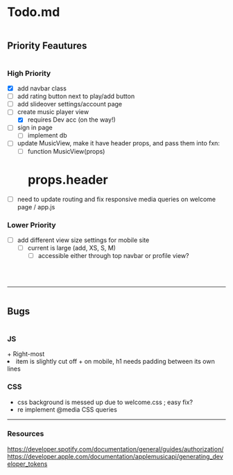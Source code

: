 Todo.md
======

<summary><h2 style="display: inline-block;">Priority Feautures</h2></summary>

### High Priority
- [X] add navbar class
- [ ] add rating button next to play/add button
- [ ] add slideover settings/account page
- [ ] create music player view
    - [X]  requires Dev acc (on the way!)
- [ ] sign in page
    - [ ] implement db
- [ ] update MusicView, make it have header props, and pass them into fxn:
    - [ ] function MusicView(props)
        <h1 or h2> props.header </h1 or h2>
- [ ] need to update routing and fix responsive media queries on welcome page / app.js

### Lower Priority
- [ ] add different view size settings for mobile site
    - [ ] current is large (add, XS, S, M)
        - [ ] accessible either through top navbar or profile view?

<br><br>

-----
<summary><h2 style="display: inline-block;">Bugs</h2></summary>
<summary><h3 style="display: inline-block;">JS</h3></summary>
+ Right-most <li> item is slightly cut off
+ on mobile, h1 needs padding between its own lines

### CSS
+ css background is messed up due to welcome.css ; easy fix?
+ re implement @media CSS queries

-----
### Resources

https://developer.spotify.com/documentation/general/guides/authorization/
https://developer.apple.com/documentation/applemusicapi/generating_developer_tokens
